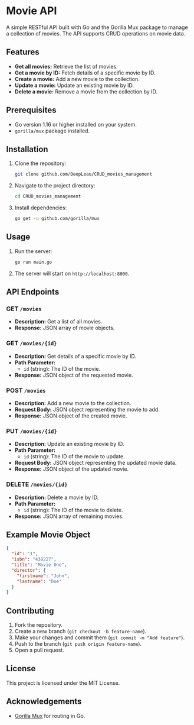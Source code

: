 # Movie API

A simple RESTful API built with Go and the Gorilla Mux package to manage a collection of movies. The API supports CRUD operations on movie data.

## Features

- **Get all movies:** Retrieve the list of movies.
- **Get a movie by ID:** Fetch details of a specific movie by ID.
- **Create a movie:** Add a new movie to the collection.
- **Update a movie:** Update an existing movie by ID.
- **Delete a movie:** Remove a movie from the collection by ID.

## Prerequisites

- Go version 1.16 or higher installed on your system.
- `gorilla/mux` package installed.

## Installation

1. Clone the repository:
   ```bash
   git clone github.com/DeepLeau/CRUD_movies_management
   ```
2. Navigate to the project directory:
   ```bash
   cd CRUD_movies_management
   ```
3. Install dependencies:
   ```bash
   go get -u github.com/gorilla/mux
   ```

## Usage

1. Run the server:
   ```bash
   go run main.go
   ```
2. The server will start on `http://localhost:8000`.

## API Endpoints

### GET `/movies`
- **Description:** Get a list of all movies.
- **Response:** JSON array of movie objects.

### GET `/movies/{id}`
- **Description:** Get details of a specific movie by ID.
- **Path Parameter:**
  - `id` (string): The ID of the movie.
- **Response:** JSON object of the requested movie.

### POST `/movies`
- **Description:** Add a new movie to the collection.
- **Request Body:** JSON object representing the movie to add.
- **Response:** JSON object of the created movie.

### PUT `/movies/{id}`
- **Description:** Update an existing movie by ID.
- **Path Parameter:**
  - `id` (string): The ID of the movie to update.
- **Request Body:** JSON object representing the updated movie data.
- **Response:** JSON object of the updated movie.

### DELETE `/movies/{id}`
- **Description:** Delete a movie by ID.
- **Path Parameter:**
  - `id` (string): The ID of the movie to delete.
- **Response:** JSON array of remaining movies.

## Example Movie Object

```json
{
  "id": "1",
  "isbn": "438227",
  "title": "Movie One",
  "director": {
    "firstname": "John",
    "lastname": "Doe"
  }
}
```

## Contributing

1. Fork the repository.
2. Create a new branch (`git checkout -b feature-name`).
3. Make your changes and commit them (`git commit -m "Add feature"`).
4. Push to the branch (`git push origin feature-name`).
5. Open a pull request.

## License

This project is licensed under the MIT License.

## Acknowledgements

- [Gorilla Mux](https://github.com/gorilla/mux) for routing in Go.
